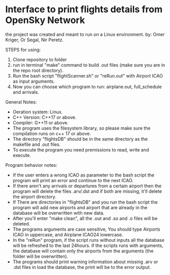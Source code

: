 # Interface to print flights details from OpenSky Network
the project was created and meant to run on a Linux environment.
by: Omer Kriger, Or Segal, Nir Peretz.

STEPS for using:
1. Clone repository to folder
2. run in terminal "make" command to build .out files (make sure you are in the repo root directory).
3. Run the bash script "flightScanner.sh" or "reRun.out" with Airport ICAO as input arguments.
4. Now you can choose which program to run: airplane.out, full_schedule and arrivals.

General Notes:
- Oeration system: Linux.
- C++ Version: C++17 or above.
- Compiler: G++11 or above.
- The program uses the filesystem library, so please make sure the compilation runs on c++ 17 or above.
- The directory "flightsDB" should be in the same directory as the makefile and .out files.
- To execute the program you need premissions to read, write and execute.

Program behavior notes:
- If the user enters a wrong ICAO as parameter to the bash script the program will print an error and continue to the next ICAO.
- If there aren't any arrivals or departures from a certain airport then the program will delete the files .arv/.dst and if both are missing,
  it'll delete the airport directory.
- If There are directories in "flightsDB" and you run the bash script the program will add new airports and airport that are already in the database will be overwritten   with new data.
- After you'll enter "make clean", all the .out and .so and .o files will be deleted.
- The programs arguments are case sensitive, You should type Airports ICAO in uppercase, and Airplane ICAO24 lowercase.
- In the "reRun" program, if the script runs without inputs all the database will be refreshed to the last 24hours.
  if the scripts runs with arguments, the database will contain only the airports from the arguments (the folder will be overwritten). 
- The programs should print warning information about missing .arv or .dst files in load the database, the print will be to the error output. 
